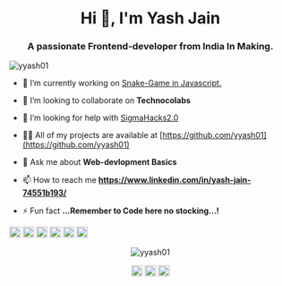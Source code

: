 <h1 align="center">Hi 👋, I'm Yash Jain</h1>
<h3 align="center">A passionate Frontend-developer from India In Making.</h3>
<p align="left"> <img src="https://komarev.com/ghpvc/?username=yyash01" alt="yyash01" /> </p>

- 🔭 I’m currently working on [Snake-Game in Javascript.](www.google.com)

- 👯 I’m looking to collaborate on **Technocolabs**

- 🤔 I’m looking for help with [SigmaHacks2.0](https://sigmahacks.org/)

- 👨‍💻 All of my projects are available at [https://github.com/yyash01](https://github.com/yyash01)

- 💬 Ask me about **Web-devlopment Basics**

- 📫 How to reach me **https://www.linkedin.com/in/yash-jain-74551b193/**

- ⚡ Fun fact **...Remember to Code here no stocking...!**

<p align="left"><img src="https://seeklogo.com/images/C/c-logo-672525892C-seeklogo.com.png" alt="c" width="20" height="20"/> 
  <img src="https://seeklogo.com/images/C/c-logo-1B1817C041-seeklogo.com.png" alt="cplusplus" width="20" height="20"/> 
  <img src="https://seeklogo.com/images/C/css3-logo-F1923C8D0E-seeklogo.com.png" alt="css3" width="20" height="20"/> 
  <img src="https://upload.wikimedia.org/wikipedia/commons/thumb/6/61/HTML5_logo_and_wordmark.svg/1200px-HTML5_logo_and_wordmark.svg.png" alt="html5" width="20" height="20"/> 
  <img src="https://seeklogo.com/images/J/javascript-js-logo-2949701702-seeklogo.com.png" alt="javascript" width="20" height="20"/> 
  <img src="https://seeklogo.com/images/P/python-logo-A32636CAA3-seeklogo.com.png" alt="python" width="20" height="20"/></p><p align="center">
  <img src="https://github-readme-stats.vercel.app/api?username=yyash01&show_icons=true" alt="yyash01" /> </p>

<p align="center">
<a href="https://linkedin.com/in/yash jain" target="blank"><img align="center" src="https://cdn.jsdelivr.net/npm/simple-icons@3.0.1/icons/linkedin.svg" alt="yash jain" height="20" width="20" /></a>
<a href="https://fb.com/yash jain" target="blank"><img align="center" src="https://cdn.jsdelivr.net/npm/simple-icons@3.0.1/icons/facebook.svg" alt="yash jain" height="20" width="20" /></a>
<a href="https://instagram.com/yyash_01" target="blank"><img align="center" src="https://cdn.jsdelivr.net/npm/simple-icons@3.0.1/icons/instagram.svg" alt="yyash_01" height="20" width="20" /></a>
</p>
